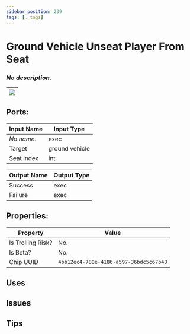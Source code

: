 ```yaml
---
sidebar_position: 239
tags: [._tags]
---
```


# Ground Vehicle Unseat Player From Seat


### *No description.*

| ![](https://images-ext-2.discordapp.net/external/MPmIaQzlEPmgGWlgi-WxBBXt0Bjv_zWPkg1y1f_sy3s/https/www.recroomcircuits.com/image/circuit/absolute-value?width=206&height=108) |
|-----|

## Ports:

| Input Name | Input Type |
|-----------|-----------|
| *No name.* | exec |
| Target | ground vehicle |
| Seat index | int |

| Output Name | Output Type |
|-----------|-----------|
| Success | exec |
| Failure | exec |

## Properties:

| Property  | Value |
|-------------------|-----------|
| Is Trolling Risk? | No. |
| Is Beta? | No. |
| Chip UUID | `4bb12ec4-780e-4186-a597-36bdc5c67b43` |

## Uses

## Issues

## Tips